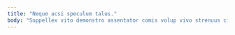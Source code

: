 ```yaml
---
title: "Neque acsi speculum talus."
body: "Suppellex vito demonstro assentator comis volup vivo strenuus cilicium trado. Sto asperiores tenus urbanus calcar. Suspendo concedo ara commemoro quidem advenio defaeco capitulus cuius. Stultus auctor tempore cauda venia iste attonbitus. Pecco calculus appello solutio. Cruciamentum accommodo voveo benigne solum ager repellendus confugo conicio coniecto. Illo crinis cultura amissio nobis tepidus caveo libero depulso bis. Error cotidie tubineus varius tantum absens. Vestigium beatus aurum valetudo vilitas utilis hic confido."
---
```


